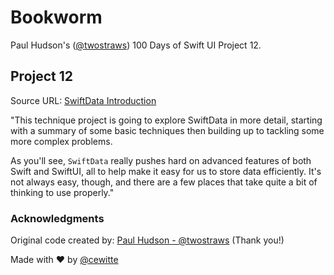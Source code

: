 # Bookworm

Paul Hudson's ([@twostraws](https://x.com/twostraws)) 100 Days of Swift UI Project 12.

## Project 12

Source URL: [SwiftData Introduction](https://www.hackingwithswift.com/books/ios-swiftui/swiftdata-introduction)

"This technique project is going to explore SwiftData in more detail, starting with a summary of some basic techniques then building up to tackling some more complex problems.

As you'll see, `SwiftData` really pushes hard on advanced features of both Swift and SwiftUI, all to help make it easy for us to store data efficiently. It's not always easy, though, and there are a few places that take quite a bit of thinking to use properly."

### Acknowledgments

Original code created by: [Paul Hudson - @twostraws](https://x.com/twostraws) (Thank you!)

Made with :heart: by [@cewitte](https://x.com/cewitte)